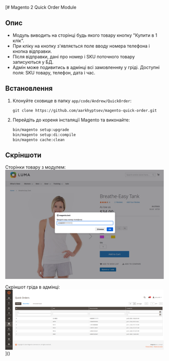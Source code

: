 [# Magento 2 Quick Order Module

## Опис

* Модуль виводить на сторінці будь якого товару кнопку "Купити в 1 клік".
* При кліку на кнопку з'являється поле вводу номера телефона і кнопка відправки.
* Після відправки, дані про номер і SKU поточного товару записуються у БД.
* Адмін може подивитись в адмінці всі замовленняу у гріді. Доступні поля: SKU товару, телефон, дата і час.


## Встановлення

1. Клонуйте сховище в папку `app/code/Andrew/QuickOrder`:

   ```
   git clone https://github.com/aarkhyptsev/magento-quick-order.git
   ```
2. Перейдіть до кореня інсталяції Magento та виконайте:
   ```
   bin/magento setup:upgrade
   bin/magento setup:di:compile
   bin/magento cache:clean
   ```
## Скріншоти

Сторінки товару з модулем:
![Image](product-page.png)

Скріншот гріда в адмінці:
![Image](admin-grid.png) 
]()
